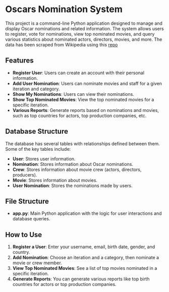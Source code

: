 
# Oscars Nomination System

This project is a command-line Python application designed to manage and display Oscar nominations and related information. The system allows users to register, vote for nominations, view top nominated movies, and query various statistics about nominated actors, directors, movies, and more. The data has been scraped from Wikipedia using this [repo](https://github.com/yehiaz2409/Web-Scraping-Oscars-Awards-and-Nominees-from-Wikipedia)

## Features

- **Register User**: Users can create an account with their personal information.
- **Add User Nomination**: Users can nominate movies and staff for a given iteration and category.
- **Show My Nominations**: Users can view their nominations.
- **Show Top Nominated Movies**: View the top nominated movies for a specific iteration.
- **Various Reports**: Generate reports based on nominations and movies, such as top countries for actors, top production companies, etc.

## Database Structure

The database has several tables with relationships defined between them. Some of the key tables include:

- **User**: Stores user information.
- **Nomination**: Stores information about Oscar nominations.
- **Crew**: Stores information about movie crew (actors, directors, producers).
- **Movie**: Stores information about movies.
- **User Nomination**: Stores the nominations made by users.

## File Structure

- **app.py**: Main Python application with the logic for user interactions and database queries.

## How to Use

1. **Register a User**: Enter your username, email, birth date, gender, and country.
2. **Add Nomination**: Choose an iteration and a category, then nominate a movie or crew member.
3. **View Top Nominated Movies**: See a list of top movies nominated in a specific iteration.
4. **Generate Reports**: You can generate various reports like top birth countries for actors or top production companies.

